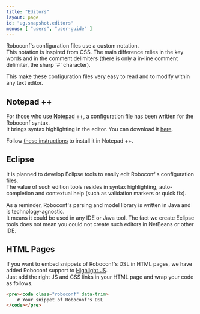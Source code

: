 ```yaml
---
title: "Editors"
layout: page
id: "ug.snapshot.editors"
menus: [ "users", "user-guide" ]
---
```


Roboconf's configuration files use a custom notation.  
This notation is inspired from CSS. The main difference relies in the key words
and in the comment delimiters (there is only a in-line comment delimiter, the sharp '#'
character).

This make these configuration files very easy to read and to modify within any text editor.


## Notepad ++

For those who use [Notepad ++](http://notepad-plus-plus.org), a configuration file has been written for the Roboconf syntax.  
It brings syntax highlighting in the editor. You can download it [here](/resources/downloads/roboconf--npp.xml). 

Follow [these instructions](http://sourceforge.net/apps/mediawiki/notepad-plus/index.php?title=User_Defined_Language_Files#How_to_install_user_defined_language_files)
to install it in Notepad ++.


## Eclipse

It is planned to develop Eclipse tools to easily edit Roboconf's configuration files.  
The value of such edition tools resides in syntax highlighting, auto-completion and contextual
help (such as validation markers or quick fix).

As a reminder, Roboconf's parsing and model library is written in Java and is technology-agnostic.  
It means it could be used in any IDE or Java tool. The fact we create Eclipse tools does not mean
you could not create such editors in NetBeans or other IDE.


## HTML Pages

If you want to embed snippets of Roboconf's DSL in HTML pages, we have added Roboconf
support to [Highlight JS](http://highlightjs.org/).  
Just add the right JS and CSS links in your HTML page and wrap your code as follows.

```html
<pre><code class="roboconf" data-trim>
	# Your snippet of Roboconf's DSL
</code></pre>
```
